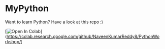 # MyPython
Want to learn Python? Have a look at this repo :)

[![Open In Colab](https://colab.research.google.com/assets/colab-badge.svg)](https://colab.research.google.com/github/NaveenKumarReddy8/PythonWorkshop/]
